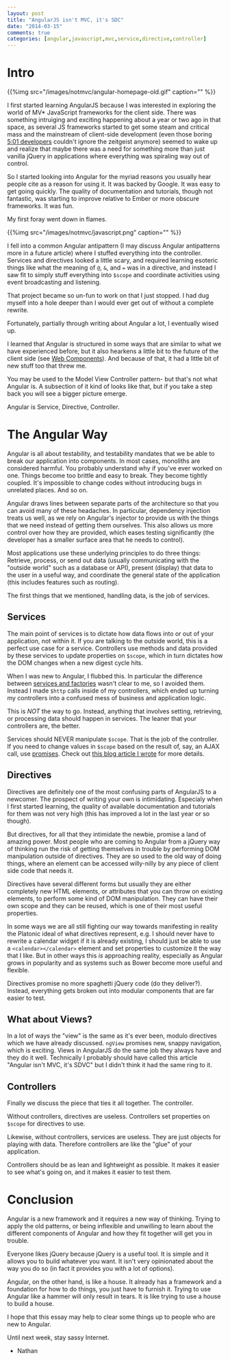 ```yaml
---
layout: post
title: "AngularJS isn't MVC, it's SDC"
date: "2014-03-15"
comments: true
categories: [angular,javascript,mvc,service,directive,controller]
---
```


# Intro

{{%img src="/images/notmvc/angular-homepage-old.gif" caption="" %}}

I first started learning AngularJS because I was interested in exploring the world of MV&#42; JavaScript frameworks for the client side.  There was something intruiging and exciting happening about a year or two ago in that space, as several JS frameworks started to get some steam and critical mass and the mainstream of client-side development (even those boring [5:01 developers](http://www.hanselman.com/blog/501DevelopersFamilyAndExcitementAboutTheCraft.aspx) couldn't ignore the zeitgeist anymore) seemed to wake up and realize that maybe there was a need for something more than just vanilla jQuery in applications where everything was spiraling way out of control.

So I started looking into Angular for the myriad reasons you usually hear people cite as a reason for using it.  It was backed by Google.  It was easy to get going quickly.  The quality of documentation and tutorials, though not fantastic, was starting to improve relative to Ember or more obscure frameworks.  It was fun.

My first foray went down in flames.

{{%img src="/images/notmvc/javascript.png" caption="" %}}

I fell into a common Angular antipattern (I may discuss Angular antipatterns more in a future article) where I stuffed everything into the controller.  Services and directives looked a little scary, and required learning esoteric things like what the meaning of `@`, `&`, and `=` was in a directive, and instead I saw fit to simply stuff everything into `$scope` and coordinate activities using event broadcasting and listening.

That project became so un-fun to work on that I just stopped.  I had dug myself into a hole deeper than I would ever get out of without a complete rewrite.

Fortunately, partially through writing about Angular a lot, I eventually wised up.

I learned that Angular is structured in some ways that are similar to what we have experienced before, but it also hearkens a little bit to the future of the client side (see [Web Components](http://www.w3.org/TR/components-intro/)).  And because of that, it had a little bit of new stuff too that threw me.

You may be used to the Model View Controller pattern- but that's not what Angular is.   A subsection of it kind of looks like that, but if you take a step back you will see a bigger picture emerge.

Angular is Service, Directive, Controller.

# The Angular Way

Angular is all about testability, and testability mandates that we be able to break our application into components.  In most cases, monoliths are considered harmful.  You probably understand why if you've ever worked on one.  Things become too brittle and easy to break.  They become tightly coupled.  It's impossible to change codes without introducing bugs in unrelated places.  And so on.

Angular draws lines between separate parts of the architecture so that you can avoid many of these headaches.  In particular, dependency injection treats us well, as we rely on Angular's injector to provide us with the things that we need instead of getting them ourselves.  This also allows us more control over how they are provided, which eases testing significantly (the developer has a smaller surface area that he needs to control).

Most applications use these underlying principles to do three things: Retrieve, process, or send out data (usually communicating with the "outside world" such as a database or API), present (display) that data to the user in a useful way, and coordinate the general state of the application (this includes features such as routing).

The first things that we mentioned, handling data, is the job of services.

## Services

The main point of services is to dictate how data flows into or out of your application, not within it.  If you are talking to the outside world, this is a perfect use case for a service.  Controllers use methods and data provided by these services to update properties on `$scope`, which in turn dictates how the DOM changes when a new digest cycle hits.

When I was new to Angular, I flubbed this.  In particular the difference between [services and factories](http://stackoverflow.com/questions/15666048/angular-js-service-vs-provider-vs-factory) wasn't clear to me, so I avoided them.  Instead I made `$http` calls inside of my controllers, which ended up turning my controllers into a confused mess of business and application logic.

This is *NOT* the way to go.  Instead, anything that involves setting, retrieving, or processing data should happen in services.  The leaner that your controllers are, the better.

Services should NEVER manipulate `$scope`.  That is the job of the controller.  If you need to change values in `$scope` based on the result of, say, an AJAX call, use [promises](http://docs.angularjs.org/api/ng/service/$q).  Check out [this blog article I wrote](http://nathanleclaire.com/blog/2014/01/04/5-smooth-angularjs-application-tips/) for more details.

## Directives

Directives are definitely one of the most confusing parts of AngularJS to a newcomer.  The prospect of writing your own is intimidating.  Especialy when I first started learning, the quality of available documentation and tutorials for them was not very high (this has improved a lot in the last year or so though).  

But directives, for all that they intimidate the newbie, promise a land of amazing power.  Most people who are coming to Angular from a jQuery way of thinking run the risk of getting themselves in trouble by performing DOM manipulation outside of directives.  They are so used to the old way of doing things, where an element can be accessed willy-nilly by any piece of client side code that needs it.

Directives have several different forms but usually they are either completely new HTML elements, or attributes that you can throw on existing elements, to perform some kind of DOM manipulation.  They can have their own scope and they can be reused, which is one of their most useful properties.

In some ways we are all still fighting our way towards manifesting in reality the Platonic ideal of what directives represent, e.g. I should never have to rewrite a calendar widget if it is already existing, I should just be able to use a `<calendar></calendar>` element and set properties to customize it the way that I like.  But in other ways this *is* approaching reality, especially as Angular grows in popularity and as systems such as Bower become more useful and flexible.

Directives promise no more spaghetti jQuery code (do they deliver?).  Instead, everything gets broken out into modular components that are far easier to test.

## What about Views?

In a lot of ways the "view" is the same as it's ever been, modulo directives which we have already discussed.  `ngView` promises new, snappy navigation, which is exciting.  Views in AngularJS do the same job they always have and they do it well.  Technically I probably should have called this article "Angular isn't MVC, it's SDVC" but I didn't think it had the same ring to it.

## Controllers

Finally we discuss the piece that ties it all together.  The controller.

Without controllers, directives are useless.  Controllers set properties on `$scope` for directives to use.

Likewise, without controllers, services are useless.  They are just objects for playing with data.  Therefore controllers are like the "glue" of your application.

Controllers should be as lean and lightweight as possible.  It makes it easier to see what's going on, and it makes it easier to test them.

# Conclusion

Angular is a new framework and it requires a new way of thinking.  Trying to apply the old patterns, or being inflexible and unwilling to learn about the different components of Angular and how they fit together will get you in trouble.

Everyone likes jQuery because jQuery is a useful tool.  It is simple and it allows you to build whatever you want.  It isn't very opinionated about the way you do so (in fact it provides you with a lot of options).

Angular, on the other hand, is like a house.  It already has a framework and a foundation for how to do things, you just have to furnish it.  Trying to use Angular like a hammer will only result in tears.  It is like trying to use a house to build a house.

I hope that this essay may help to clear some things up to people who are new to Angular.

Until next week, stay sassy Internet.

- Nathan
